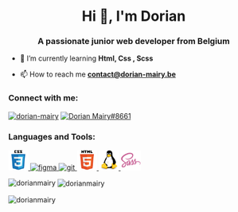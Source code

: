 <h1 align="center">Hi 👋, I'm Dorian</h1>
<h3 align="center">A passionate junior web developer from Belgium</h3>

- 🌱 I’m currently learning **Html, Css , Scss**

- 📫 How to reach me **contact@dorian-mairy.be**

<h3 align="left">Connect with me:</h3>
<p align="left">
<a href="https://linkedin.com/in/dorian-mairy" target="blank"><img align="center" src="https://raw.githubusercontent.com/rahuldkjain/github-profile-readme-generator/master/src/images/icons/Social/linked-in-alt.svg" alt="dorian-mairy" height="30" width="40" /></a>
<a href="https://discord.gg/Dorian Mairy#8661" target="blank"><img align="center" src="https://raw.githubusercontent.com/rahuldkjain/github-profile-readme-generator/master/src/images/icons/Social/discord.svg" alt="Dorian Mairy#8661" height="30" width="40" /></a>
</p>

<h3 align="left">Languages and Tools:</h3>
<p align="left"> <a href="https://www.w3schools.com/css/" target="_blank" rel="noreferrer"> <img src="https://raw.githubusercontent.com/devicons/devicon/master/icons/css3/css3-original-wordmark.svg" alt="css3" width="40" height="40"/> </a> <a href="https://www.figma.com/" target="_blank" rel="noreferrer"> <img src="https://www.vectorlogo.zone/logos/figma/figma-icon.svg" alt="figma" width="40" height="40"/> </a> <a href="https://git-scm.com/" target="_blank" rel="noreferrer"> <img src="https://www.vectorlogo.zone/logos/git-scm/git-scm-icon.svg" alt="git" width="40" height="40"/> </a> <a href="https://www.w3.org/html/" target="_blank" rel="noreferrer"> <img src="https://raw.githubusercontent.com/devicons/devicon/master/icons/html5/html5-original-wordmark.svg" alt="html5" width="40" height="40"/> </a> <a href="https://www.linux.org/" target="_blank" rel="noreferrer"> <img src="https://raw.githubusercontent.com/devicons/devicon/master/icons/linux/linux-original.svg" alt="linux" width="40" height="40"/> </a> <a href="https://sass-lang.com" target="_blank" rel="noreferrer"> <img src="https://raw.githubusercontent.com/devicons/devicon/master/icons/sass/sass-original.svg" alt="sass" width="40" height="40"/> </a> </p>

<p><img align="left" src="https://github-readme-stats.vercel.app/api/top-langs?username=dorianmairy&show_icons=true&locale=en&layout=compact" alt="dorianmairy" /></p>

<p>&nbsp;<img align="center" src="https://github-readme-stats.vercel.app/api?username=dorianmairy&show_icons=true&locale=en" alt="dorianmairy" /></p>

<p><img align="center" src="https://github-readme-streak-stats.herokuapp.com/?user=dorianmairy&" alt="dorianmairy" /></p>
